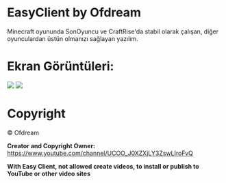 # EasyClient by Ofdream
Minecraft oyununda SonOyuncu ve CraftRise'da stabil olarak çalışan, diğer oyunculardan üstün olmanızı sağlayan yazılım.

# Ekran Görüntüleri:
<img src="https://cdn.discordapp.com/attachments/774085777818648617/781702424582684672/Screenshot_68.png" />
<img src="https://cdn.discordapp.com/attachments/774085777818648617/781702604014354432/unknown.png" />

# Copyright

©️ Ofdream

**Creator and Copyright Owner:** https://www.youtube.com/channel/UCOO_J0XZXjLY3ZswLIroFvQ

**With Easy Client, not allowed create videos, to install or publish to YouTube or other video sites**
